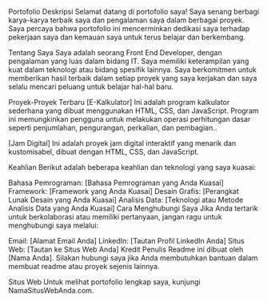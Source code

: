 Portofolio
Deskripsi
Selamat datang di portofolio saya! Saya senang berbagi karya-karya terbaik saya dan pengalaman saya dalam berbagai proyek. Saya percaya bahwa portofolio ini mencerminkan dedikasi saya terhadap pekerjaan saya dan kemauan saya untuk terus belajar dan berkembang.

Tentang Saya
Saya adalah seorang Front End Developer, dengan pengalaman yang luas dalam bidang IT. Saya memiliki keterampilan yang kuat dalam teknologi atau bidang spesifik lainnya. Saya berkomitmen untuk memberikan hasil terbaik dalam setiap proyek yang saya kerjakan dan saya selalu mencari peluang untuk belajar hal-hal baru.

Proyek-Proyek Terbaru
[E-Kalkulator]
Ini adalah program kalkulator sederhana yang dibuat menggunakan HTML, CSS, dan JavaScript. Program ini memungkinkan pengguna untuk melakukan operasi perhitungan dasar seperti penjumlahan, pengurangan, perkalian, dan pembagian..

[Jam Digital]
Ini adalah proyek jam digital interaktif yang menarik dan kustomisabel, dibuat dengan HTML, CSS, dan JavaScript.

Keahlian
Berikut adalah beberapa keahlian dan teknologi yang saya kuasai:

Bahasa Pemrograman: [Bahasa Pemrograman yang Anda Kuasai]
Framework: [Framework yang Anda Kuasai]
Desain Grafis: [Perangkat Lunak Desain yang Anda Kuasai]
Analisis Data: [Teknologi atau Metode Analisis Data yang Anda Kuasai]
Cara Menghubungi Saya
Jika Anda tertarik untuk berkolaborasi atau memiliki pertanyaan, jangan ragu untuk menghubungi saya melalui:

Email: [Alamat Email Anda]
LinkedIn: [Tautan Profil LinkedIn Anda]
Situs Web: [Tautan ke Situs Web Anda]
Kredit Penulis
Readme ini dibuat oleh [Nama Anda]. Silakan hubungi saya jika Anda membutuhkan bantuan dalam membuat readme atau proyek sejenis lainnya.

Situs Web
Untuk melihat portofolio lengkap saya, kunjungi NamaSitusWebAnda.com.
